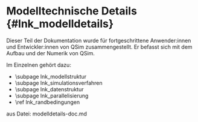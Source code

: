 Modelltechnische Details {#lnk_modelldetails}
=========================
<!-- #mf: Name vorher war "Modellstruktur & Numerik"; es braucht evtl. noch 
einen besseren Namen -->

Dieser Teil der Dokumentation wurde für fortgeschrittene Anwender:innen und
Entwickler:innen von QSim zusammengestellt. Er befasst sich mit dem Aufbau
und der Numerik von QSim.

Im Einzelnen gehört dazu:

- \subpage lnk_modellstruktur
- \subpage lnk_simulationsverfahren
- \subpage lnk_datenstruktur
- \subpage lnk_parallelisierung 
- \ref lnk_randbedingungen

aus Datei: modelldetails-doc.md
